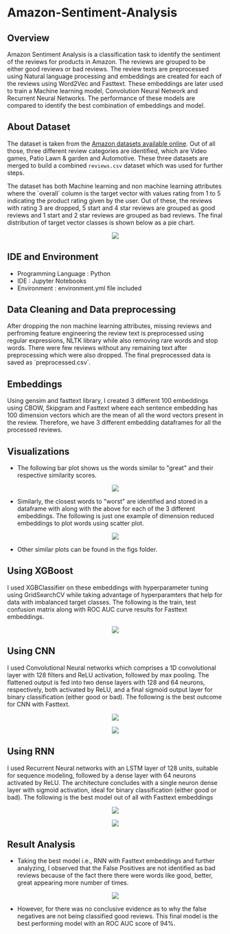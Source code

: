 # Amazon-Sentiment-Analysis

## Overview

<p>Amazon Sentiment Analysis is a classification task to identify the sentiment of the reviews for products in Amazon. The reviews are grouped to be either good reviews or bad reviews. The review texts are preprocessed using Natural language processing and embeddings are created for each of the reviews using Word2Vec and Fasttext. These embeddings are later used to train a Machine learning model, Convolution Neural Network and Recurrent Neural Networks. The performance of these models are compared to identify the best combination of embeddings and model. </p>

## About Dataset

The dataset is taken from the [Amazon datasets available online](https://cseweb.ucsd.edu/~jmcauley/datasets/amazon/links.html). Out of all those, three different review categories are identified, which are Video games, Patio Lawn & garden and Automotive. These three datasets are merged to build a combined `reviews.csv` dataset which was used for further steps.

<p>The dataset has both Machine learning and non machine learning attributes where the `overall` column is the target vector with values rating from 1 to 5 indicating the product rating given by the user. Out of these, the reviews with rating 3 are dropped, 5 start and 4 star reviews are grouped as good reviews and 1 start and 2 star reviews are grouped as bad reviews. The final distribution of target vector classes is shown below as a pie chart.</p>

<p align="center">
<img src="figs/review_distribution.png">
</p>

## IDE and Environment

- Programming Language : Python
- IDE : Jupyter Notebooks
- Environment : environment.yml file included

## Data Cleaning and Data preprocessing

<p>After dropping the non machine learning attributes, missing reviews and perfroming feature engineering the review text is preprocessed using regular expressions, NLTK library while also removing rare words and stop words. There were few reviews without any remaining text after preprocessing which were also dropped. The final preprocessed data is saved as `preprocessed.csv`.</p>

## Embeddings

<p>Using gensim and fasttext library, I created 3 different 100 embeddings using CBOW, Skipgram and Fasttext where each sentence embedding has 100 dimension vectors which are the mean of all the word vectors present in the review. Therefore, we have 3 different embedding dataframes for all the processed reviews.</p>

## Visualizations

- The following bar plot shows us the words similar to "great" and their respective similarity scores.

<p align="center">
<img src="figs/similar_to_great.png">
</p>

- Similarly, the closest words to "worst" are identified and stored in a dataframe with along with the above for each of the 3 different embeddings. The following is just one example of dimension reduced embeddings to plot words using scatter plot.

<p align="center">
<img src="figs/fasttext_word_plot.png">
</p>
  
- Other similar plots can be found in the figs folder.

## Using XGBoost

<p>I used XGBClassifier on these embeddings with hyperparameter tuning using GridSearchCV while taking advantage of hyperparamters that help for data with imbalanced target classes. The following is the train, test confusion matrix along with ROC AUC curve results for Fasttext embeddings.</p>

<p align="center">
<img src="figs/xgb_fasttext.png">
</p>

## Using CNN

<p>I used Convolutional Neural networks which comprises a 1D convolutional layer with 128 filters and ReLU activation, followed by max pooling. The flattened output is fed into two dense layers with 128 and 64 neurons, respectively, both activated by ReLU, and a final sigmoid output layer for binary classification (either good or bad). The following is the best outcome for CNN with Fasttext.</p>

<p align="center">
<img src="figs/cnn_fasttext_cm.png">
</p>

<p align="center">
<img src="figs/cnn_fasttext_roc.png">
</p>

## Using RNN

<p>I used Recurrent Neural networks with an LSTM layer of 128 units, suitable for sequence modeling, followed by a dense layer with 64 neurons activated by ReLU. The architecture concludes with a single neuron dense layer with sigmoid activation, ideal for binary classification (either good or bad). The following is the best model out of all with Fasttext embeddings </p>

<p align="center">
<img src="figs/rnn_fasttext_cm.png">
</p>

<p align="center">
<img src="figs/rnn_fasttext_roc.png">
</p>

## Result Analysis

- Taking the best model i.e., RNN with Fasttext embeddings and further analyzing, I observed that the False Positives are not identified as bad reviews because of the fact there there were words like good, better, great appearing more number of times.

<p align="center">
<img src="figs/false_positive_wordcloud.png">
</p>

- However, for there was no conclusive evidence as to why the false negatives are not being classified good reviews. This final model is the best performing model with an ROC AUC score of 94%.



